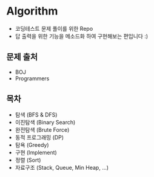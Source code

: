 # Algorithm
- 코딩테스트 문제 풀이를 위한 Repo
- 답 출력을 위한 기능을 메소드화 하여 구현해보는 편입니다 :)
## 문제 출처
- BOJ
- Programmers

## 목차
- 탐색 (BFS & DFS)
- 이진탐색 (Binary Search)
- 완전탐색 (Brute Force)
- 동적 프로그래밍 (DP)
- 탐욕 (Greedy)
- 구현 (Implement)
- 정렬 (Sort)
- 자료구조
(Stack, Queue, Min Heap, ...)
